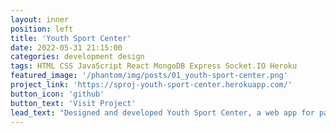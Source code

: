 ```yaml
---
layout: inner
position: left
title: 'Youth Sport Center'
date: 2022-05-31 21:15:00
categories: development design
tags: HTML CSS JavaScript React MongoDB Express Socket.IO Heroku
featured_image: '/phantom/img/posts/01_youth-sport-center.png'
project_link: 'https://sproj-youth-sport-center.herokuapp.com/'
button_icon: 'github'
button_text: 'Visit Project'
lead_text: "Designed and developed Youth Sport Center, a web app for parents to enroll kids into different sports programs, with 3 other group mates"
---
```

